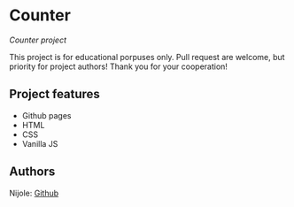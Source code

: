 # Counter

_Counter project_

This project is for educational porpuses only. Pull request are welcome, but priority for project authors! Thank you for your cooperation!


## Project features

- Github pages
- HTML
- CSS
- Vanilla JS

## Authors

Nijole: [Github](https://github.com/niseme)